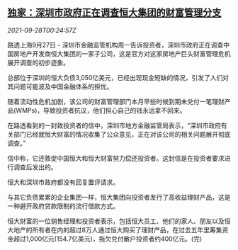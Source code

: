 <!--1632789062000-->
[独家：深圳市政府正在调查恒大集团的财富管理分支](https://cn.reuters.com/article/exclusive-evergrande-wealth-management-0-idCNKBS2GO01D)
------

<div><i>2021-09-28T00:24:57Z</i></div><p>路透上海9月27日 - 深圳市金融监管机构周一告诉投资者，深圳市政府正在调查中国房地产开发商恒大集团的一家子公司，这是官方对这家房地产巨头财富管理危机展开调查的初步迹象。</p><p>总部位于深圳的恒大负债3,050亿美元，已经出现现金短缺的情况，引发了人们对其问题可能波及中国金融体系的担忧。</p><p>随着流动性危机加剧，该公司的财富管理部门本月早些时候到期未兑付一笔理财产品(WMPs)，导致投资者抗议，他们担心自己的钱永远拿不回来。</p><p>在路透看到的一封致投资者的信中，深圳市地方金融监管局表示，“深圳市政府有关部门已经就恒大财富的情况收集了公众意见，正在对该公司的相关问题展开彻底调查。”</p><p>信中称，它还敦促中国恒大和恒大财富努力偿还投资者。这封信是在投资者要求进行调查后发出的。</p><p>恒大和深圳市政府都没有回复置评请求。</p><p>与其它负债累累的企业集团一样，恒大集团向投资者发行了高收益理财产品，这是一种避开政府贷款限制的流行借款方式。</p><p>恒大财富的一位销售经理和投资者表示，包括恒大员工、他们的家人、朋友以及恒大地产的所有者在内的超过8万人通过恒大购买了理财产品，在过去五年里筹集资金超过1,000亿元(154.7亿美元)，拖欠兑付散户投资者约400亿元。(完)</p>
